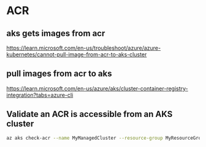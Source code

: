 # ACR

## aks gets images from acr
https://learn.microsoft.com/en-us/troubleshoot/azure/azure-kubernetes/cannot-pull-image-from-acr-to-aks-cluster

## pull images from acr to aks
https://learn.microsoft.com/en-us/azure/aks/cluster-container-registry-integration?tabs=azure-cli

## Validate an ACR is accessible from an AKS cluster
```sh
az aks check-acr --name MyManagedCluster --resource-group MyResourceGroup --acr myacr.azurecr.io
```
